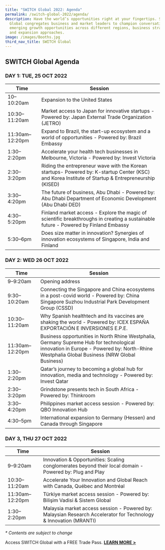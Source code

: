 ```yaml
---
title: "SWITCH Global 2022: Agenda"
permalink: /switch-global-2022/agenda/
description: Have the world’s opportunities right at your fingertips. SWITCH
  Global congregates business and market leaders to champion conversation on
  emerging growth opportunities across different regions, business strategies
  and expansion approaches.
image: /images/Booths.jpg
third_nav_title: SWITCH Global
---
```

## SWITCH Global Agenda

### **DAY 1: TUE, 25 OCT 2022**

| Time | Session | 
| -------- | -------- |
| 10–10:20am  | Expansion to the United States |
| 10:30–11:20am | Market access to Japan for innovative startups - Powered by: Japan External Trade Organization (JETRO) |
| 11:30am–12:20pm | Expand to Brazil, the start-up ecosystem and a world of opportunities - Powered by: Brazil Embassy |
| 1:30–2:20pm | Accelerate your health tech businesses in Melbourne, Victoria - Powered by: Invest Victoria |
| 2:30–3:20pm | Riding the entrepreneur wave with the Korean startups- Powered by: K-startup Center (KSC) and Korea Institute of Startup & Entrepreneurship (KISED) | 
| 3:30–4:20pm  | The future of business, Abu Dhabi - Powered by: Abu Dhabi Department of Economic Development (Abu Dhabi DED) |
| 4:30–5:20pm  | Finland market access - Explore the magic of scientific breakthroughs in creating a sustainable future - Powered by Finland Embassy |
| 5:30–6pm  | Does size matter in innovation? Synergies of innovation ecosystems of Singapore, India and Finland| 

### **DAY 2: WED 26 OCT 2022**

| Time | Session | 
| -------- | -------- |
| 9–9:20am  | Opening address |
| 9:30–10:20am  | Connecting the Singapore and China ecosystems in a post-covid world - Powered by: China Singapore Suzhou Industrial Park Development Group (CSSD) |
| 10:30–11:20am  | Why Spanish healthtech and its vaccines are shaking the world - Powered by: ICEX ESPAÑA EXPORTACIÓN E INVERSIONES E.P.E. |
| 11:30am–12:20pm | Business opportunities in North Rhine Westphalia, Germany Supreme Hub for technological innovation in Europe - Powered by: North-Rhine Westphalia Global Business (NRW Global Business) |
| 1:30–2:20pm | Qatar’s journey to becoming a global hub for innovation, media and technology - Powered by: Invest Qatar |
| 2:30–3:20pm | Grindstone presents tech in South Africa - Powered by: Thinkroom |
| 3:30–4:20pm | Philippines market access session - Powered by: QBO Innovation Hub | 
| 4:30–5pm  | International expansion to Germany (Hessen) and Canada through Singapore |

### **DAY 3, THU 27 OCT 2022**

| Time | Session | 
| -------- | -------- |
| 9–9:20am  |Innovation & Opportunities: Scaling conglomerates beyond their local domain - Powered by: Plug and Play |
| 10:30–11:20am  |Accelerate Your Innovation and Global Reach with Canada, Québec and Montréal |
| 11:30am–12:20pm | Türkiye market access session - Powered by: Bilişim Vadisi & Sistem Global |
| 1:30–2:20pm | Malaysia market access session - Powered by: Malaysian Research Accelerator for Technology & Innovation (MRANTI)|

_* Contents are subject to change_

Access SWITCH Global with a FREE Trade Pass. **[LEARN MORE >](/tickets)**